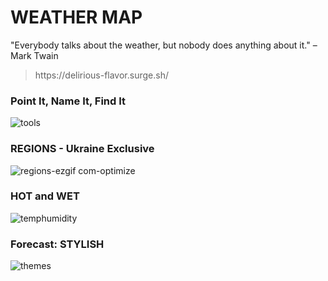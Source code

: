 # WEATHER MAP
"Everybody talks about the weather, but nobody does anything about it." – Mark Twain

> <p>https://delirious-flavor.surge.sh/</p>

### Point It, Name It, Find It
![tools](https://github.com/user-attachments/assets/dbf7ad04-5b9c-449c-9659-fc484d654cc9)

### REGIONS - Ukraine Exclusive
![regions-ezgif com-optimize](https://github.com/user-attachments/assets/3ced2046-8b05-4049-9286-32665dfa39a2)

### HOT and WET
![temphumidity](https://github.com/user-attachments/assets/afa0b3e9-8993-49b5-8ddd-49073b688bea)

### Forecast: STYLISH
![themes](https://github.com/user-attachments/assets/97c3e572-9db3-454a-9807-612dd9aabf17)
